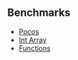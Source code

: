 ## Benchmarks

- [Pocos](BenchmarkCases/Poco.md)
- [Int Array](BenchmarkCases/IntArray.md)
- [Functions](BenchmarkCases/Functions.md)
